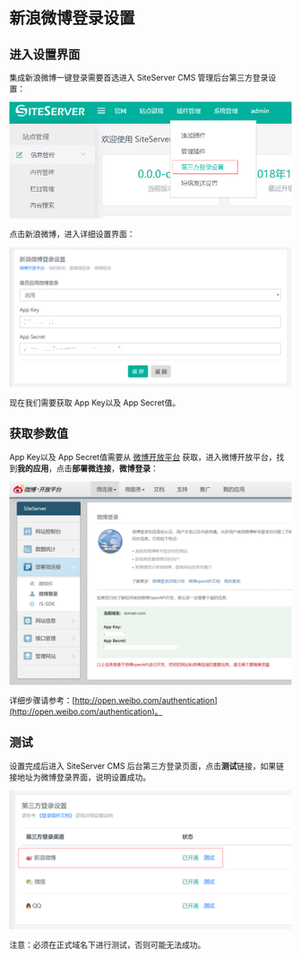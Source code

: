 # 新浪微博登录设置

## 进入设置界面

集成新浪微博一键登录需要首选进入 SiteServer CMS 管理后台第三方登录设置：

![](./assets/weibo/01.png)

点击新浪微博，进入详细设置界面：

![](./assets/weibo/03.png)

现在我们需要获取 App Key以及 App Secret值。

## 获取参数值

App Key以及 App Secret值需要从 [微博开放平台](http://open.weibo.com/) 获取，进入微博开放平台，找到**我的应用**，点击**部署微连接**，**微博登录**：

![](./assets/weibo/05.png)

详细步骤请参考：[http://open.weibo.com/authentication](http://open.weibo.com/authentication)。

## 测试

设置完成后进入 SiteServer CMS 后台第三方登录页面，点击**测试**链接，如果链接地址为微博登录界面，说明设置成功。

![](./assets/weibo/02.png)

注意：必须在正式域名下进行测试，否则可能无法成功。 